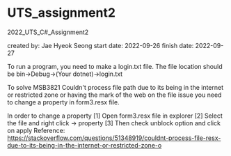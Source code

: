 # UTS_assignment2
2022_UTS_C#_Assignment2

created by: Jae Hyeok Seong
start date: 2022-09-26
finish date: 2022-09-27

To run a program, you need to make a login.txt file.
The file location should be bin->Debug->(Your dotnet)->login.txt

To solve MSB3821 Couldn't process file path due to its being in the internet or restricted zone or having the mark of the web on the file issue
you need to change a property in form3.resx file.

In order to change a property
[1] Open form3.resx file in explorer
[2] Select the file and right click -> property
[3] Then check unblock option and click on apply
Reference: https://stackoverflow.com/questions/51348919/couldnt-process-file-resx-due-to-its-being-in-the-internet-or-restricted-zone-o

